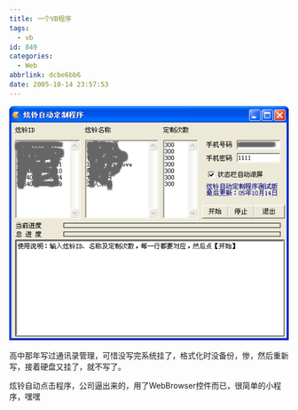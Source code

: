 ```yaml
---
title: 一个VB程序
tags:
  - vb
id: 849
categories:
  - Web
abbrlink: dcbe6bb6
date: 2005-10-14 23:57:53
---
```


![](/images/2005/10/14_27_2214036766_12699.gif)

高中那年写过通讯录管理，可惜没写完系统挂了，格式化时没备份，惨，然后重新写，接着硬盘又挂了，就不写了。

炫铃自动点击程序，公司逼出来的，用了WebBrowser控件而已，很简单的小程序，嘿嘿
